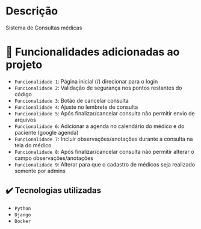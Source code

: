 # Descrição
Sistema de Consultas médicas

# :hammer: Funcionalidades adicionadas ao projeto

- `Funcionalidade 1`: Página inicial (/) direcionar para o login
- `Funcionalidade 2`: Validação de segurança nos pontos restantes do código
- `Funcionalidade 3`: Botão de cancelar consulta
- `Funcionalidade 4`: Ajuste no lembrete de consulta
- `Funcionalidade 5`: Após finalizar/cancelar consulta não permitir envio de arquivos
- `Funcionalidade 6`: Adicionar a agenda no calendário do médico e do paciente (google agenda)
- `Funcionalidade 7`: Incluir observações/anotações durante a consulta na tela do médico
- `Funcionalidade 8`: Após finalizar/cancelar consulta não permitir alterar o campo observações/anotações
- `Funcionalidade 9`: Alterar para que o cadastro de médicos seja realizado somente por admins


## ✔️ Tecnologias utilizadas

- ``Python``
- ``Django``
- ``Docker``


